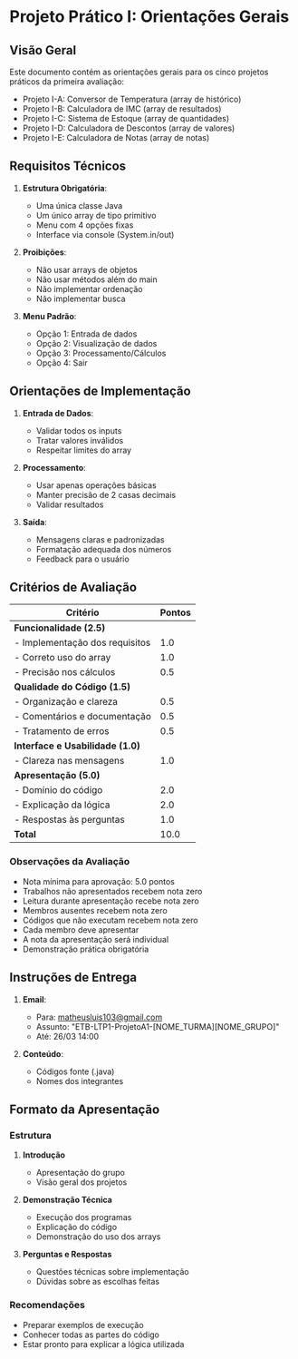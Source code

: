 # Projeto Prático I: Orientações Gerais

## Visão Geral
Este documento contém as orientações gerais para os cinco projetos práticos da primeira avaliação:
- Projeto I-A: Conversor de Temperatura (array de histórico)
- Projeto I-B: Calculadora de IMC (array de resultados)
- Projeto I-C: Sistema de Estoque (array de quantidades)
- Projeto I-D: Calculadora de Descontos (array de valores)
- Projeto I-E: Calculadora de Notas (array de notas)

## Requisitos Técnicos
1. **Estrutura Obrigatória**:
   - Uma única classe Java
   - Um único array de tipo primitivo
   - Menu com 4 opções fixas
   - Interface via console (System.in/out)

2. **Proibições**:
   - Não usar arrays de objetos
   - Não usar métodos além do main
   - Não implementar ordenação
   - Não implementar busca

3. **Menu Padrão**:
   - Opção 1: Entrada de dados
   - Opção 2: Visualização de dados
   - Opção 3: Processamento/Cálculos
   - Opção 4: Sair

## Orientações de Implementação
1. **Entrada de Dados**:
   - Validar todos os inputs
   - Tratar valores inválidos
   - Respeitar limites do array

2. **Processamento**:
   - Usar apenas operações básicas
   - Manter precisão de 2 casas decimais
   - Validar resultados

3. **Saída**:
   - Mensagens claras e padronizadas
   - Formatação adequada dos números
   - Feedback para o usuário

## Critérios de Avaliação

| Critério                               | Pontos |
|---------------------------------------|--------|
| **Funcionalidade (2.5)**              |        |
| - Implementação dos requisitos        | 1.0    |
| - Correto uso do array               | 1.0    |
| - Precisão nos cálculos              | 0.5    |
| **Qualidade do Código (1.5)**         |        |
| - Organização e clareza              | 0.5    |
| - Comentários e documentação         | 0.5    |
| - Tratamento de erros               | 0.5    |
| **Interface e Usabilidade (1.0)**     |        |
| - Clareza nas mensagens             | 1.0    |
| **Apresentação (5.0)**                |        |
| - Domínio do código                 | 2.0    |
| - Explicação da lógica              | 2.0    |
| - Respostas às perguntas            | 1.0    |
| **Total**                             | 10.0   |

### Observações da Avaliação
- Nota mínima para aprovação: 5.0 pontos
- Trabalhos não apresentados recebem nota zero
- Leitura durante apresentação recebe nota zero
- Membros ausentes recebem nota zero
- Códigos que não executam recebem nota zero
- Cada membro deve apresentar
- A nota da apresentação será individual
- Demonstração prática obrigatória


## Instruções de Entrega
1. **Email**:
   - Para: matheusluis103@gmail.com
   - Assunto: "ETB-LTP1-ProjetoA1-[NOME_TURMA][NOME_GRUPO]"
   - Até: 26/03 14:00

2. **Conteúdo**:
   - Códigos fonte (.java)
   - Nomes dos integrantes

## Formato da Apresentação

### Estrutura
1. **Introdução**
   - Apresentação do grupo
   - Visão geral dos projetos

2. **Demonstração Técnica**
   - Execução dos programas
   - Explicação do código
   - Demonstração do uso dos arrays

3. **Perguntas e Respostas**
   - Questões técnicas sobre implementação
   - Dúvidas sobre as escolhas feitas

### Recomendações
- Preparar exemplos de execução
- Conhecer todas as partes do código
- Estar pronto para explicar a lógica utilizada


